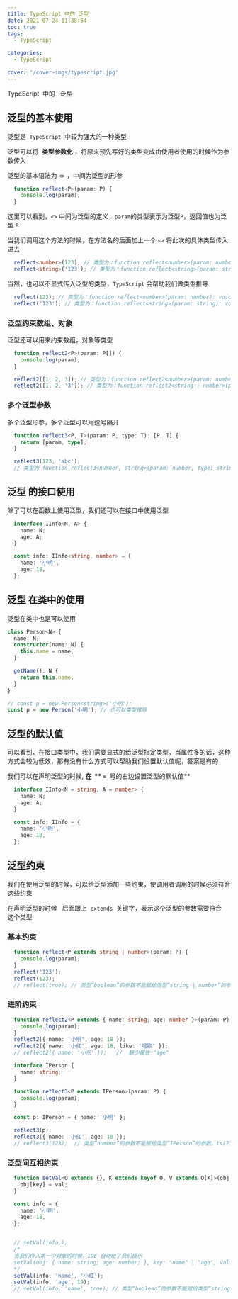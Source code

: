 ```yaml
---
title: TypeScript 中的 泛型
date: 2021-07-24 11:38:54
toc: true
tags:
  - TypeScript

categories:
  - TypeScript

cover: '/cover-imgs/typescript.jpg'
---
```


TypeScript  中的   泛型

<!-- more -->

## 泛型的基本使用

泛型是  `TypeScript`  中较为强大的一种类型

泛型可以将  **类型参数化** ，将原来预先写好的类型变成由使用者使用的时候作为参数传入

泛型的基本语法为 `<>` ，中间为泛型的形参

```TypeScript
  function reflect<P>(param: P) {
    console.log(param);
  }
```

这里可以看到，`<>` 中间为泛型的定义，`param`的类型表示为泛型`P`，返回值也为泛型 `P`

当我们调用这个方法的时候，在方法名的后面加上一个 `<>` 将此次的具体类型传入进去

```TypeScript
  reflect<number>(123); // 类型为：function reflect<number>(param: number): void
  reflect<string>('123'); // 类型为：function reflect<string>(param: string): void
```

当然，也可以不显式传入泛型的类型，`TypeScript` 会帮助我们做类型推导

```TypeScript
  reflect(123); // 类型为：function reflect<number>(param: number): void
  reflect('123'); // 类型为：function reflect<string>(param: string): void
```

### 泛型约束数组、对象

泛型还可以用来约束数组，对象等类型

```TypeScript
  function reflect2<P>(param: P[]) {
    console.log(param);
  }

  reflect2([1, 2, 3]); // 类型为：function reflect2<number>(param: number[]): void
  reflect2([1, 2, '3']); // 类型为：function reflect2<string | number>(param: (string | number)[]): void
```

### 多个泛型参数

多个泛型形参，多个泛型可以用逗号隔开

```TypeScript
  function reflect3<P, T>(param: P, type: T): [P, T] {
    return [param, type];
  }

  reflect3(123, 'abc');
  // 类型为 function reflect3<number, string>(param: number, type: string): [number, string]
```

## 泛型 的接口使用

除了可以在函数上使用泛型，我们还可以在接口中使用泛型

```TypeScript
  interface IInfo<N, A> {
    name: N;
    age: A;
  }

  const info: IInfo<string, number> = {
    name: '小明',
    age: 18,
  };
```

## 泛型 在类中的使用

泛型在类中也是可以使用

```TypeScript
class Person<N> {
  name: N;
  constructor(name: N) {
    this.name = name;
  }

  getName(): N {
    return this.name;
  }
}

// const p = new Person<string>('小明');
const p = new Person('小明'); // 也可以类型推导
```

## 泛型的默认值

可以看到，在接口类型中，我们需要显式的给泛型指定类型，当属性多的话，这种方式会较为低效，那有没有什么方式可以帮助我们设置默认值呢，答案是有的

我们可以在声明泛型的时候, **在  ** `=`**  号的右边设置泛型的默认值**

```TypeScript
  interface IInfo<N = string, A = number> {
    name: N;
    age: A;
  }

  const info: IInfo = {
    name: '小明',
    age: 18,
  };
```

## 泛型约束

我们在使用泛型的时候，可以给泛型添加一些约束，使调用者调用的时候必须符合这些约束

在声明泛型的时候   后面跟上  `extends`  关键字，表示这个泛型的参数需要符合   这个类型

### 基本约束

```TypeScript
  function reflect<P extends string | number>(param: P) {
    console.log(param);
  }
  reflect('123');
  reflect(123);
  // reflect(true); // 类型“boolean”的参数不能赋给类型“string | number”的参数。ts(2345)
```

### 进阶约束

```TypeScript
  function reflect2<P extends { name: string; age: number }>(param: P) {
    console.log(param);
  }
  reflect2({ name: '小明', age: 18 });
  reflect2({ name: '小红', age: 18, like: '唱歌' });
  // reflect2({ name: '小东' });   //  缺少属性 "age"

  interface IPerson {
    name: string;
  }

  function reflect3<P extends IPerson>(param: P) {
    console.log(param);
  }

  const p: IPerson = { name: '小明' };

  reflect3(p);
  reflect3({ name: '小红', age: 18 });
  // reflect3(123);  // 类型“number”的参数不能赋给类型“IPerson”的参数。ts(2345)
```

### 泛型间互相约束

```TypeScript
  function setVal<O extends {}, K extends keyof O, V extends O[K]>(obj: O, key: K, val: V) {
    obj[key] = val;
  }

  const info = {
    name: '小明',
    age: 18,
  };


  // setVal(info,);
  /*
  当我们传入第一个对象的时候，IDE 自动给了我们提示
  setVal(obj: { name: string; age: number; }, key: "name" | "age", val: string | number): void
  */
  setVal(info, 'name', '小红');
  setVal(info, 'age', 19);
  // setVal(info, 'name', true); // 类型“boolean”的参数不能赋给类型“string”的参数。ts(2345)
```
